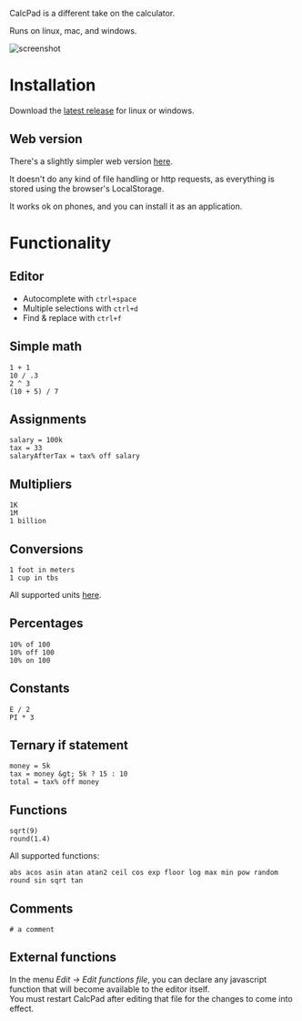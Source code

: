 CalcPad is a different take on the calculator.

Runs on linux, mac, and windows.

![screenshot](https://user-images.githubusercontent.com/33415/158484266-0da3076b-1aaa-4f19-8001-dcb1612d37e8.png)

# Installation

Download the [latest release](https://github.com/filipesabella/CalcPad/releases/latest) for linux or windows.

## Web version

There's a slightly simpler web version [here](http://filipesabella.com/CalcPad/).

It doesn't do any kind of file handling or http requests, as everything is stored using the browser's LocalStorage.

It works ok on phones, and you can install it as an application.

# Functionality

## Editor

* Autocomplete with `ctrl+space`
* Multiple selections with `ctrl+d`
* Find & replace with `ctrl+f`

## Simple math

```
1 + 1
10 / .3
2 ^ 3
(10 + 5) / 7
```

## Assignments

```
salary = 100k
tax = 33
salaryAfterTax = tax% off salary
```

## Multipliers

```
1K
1M
1 billion
```

## Conversions

```
1 foot in meters
1 cup in tbs
```

All supported units [here](https://github.com/ben-ng/convert-units#supported-units).

## Percentages

```
10% of 100
10% off 100
10% on 100
```

## Constants

```
E / 2
PI * 3
```

## Ternary if statement

```
money = 5k
tax = money &gt; 5k ? 15 : 10
total = tax% off money
```

## Functions

```
sqrt(9)
round(1.4)

```

All supported functions:

```
abs acos asin atan atan2 ceil cos exp floor log max min pow random round sin sqrt tan
```

## Comments

```# a comment```


## External functions

In the menu _Edit -> Edit functions file_, you can declare any javascript function
that will become available to the editor itself.  
You must restart CalcPad after
editing that file for the changes to come into effect.

